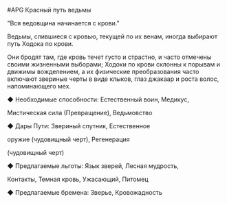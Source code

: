 #APG
Красный путь ведьмы

"Вся ведовщина начинается с крови." 

Ведьмы, слившиеся с кровью, текущей по их венам, иногда выбирают путь Ходока по крови. 

Они бродят там, где кровь течет густо и страстно, и часто отмечены своими жизненными выборами; Ходоки по крови склонны к порывам и движимы вожделением, а их физические преобразования часто включают звериные черты в виде клыков, глаз джакаар и роста волос, напоминающего мех. 

◆ Необходимые способности: Естественный воин, Медикус, 

Мистическая сила (Превращение), Ведьмовство 

◆ Дары Пути: Звериный спутник, Естественное 

оружие (чудовищный черт), Регенерация 

(чудовищный черт) 

◆ Предлагаемые льготы: Язык зверей, Лесная мудрость, 

Контакты, Темная кровь, Ужасающий, Питомец 

◆ Предлагаемые бремена: Зверье, Кровожадность 